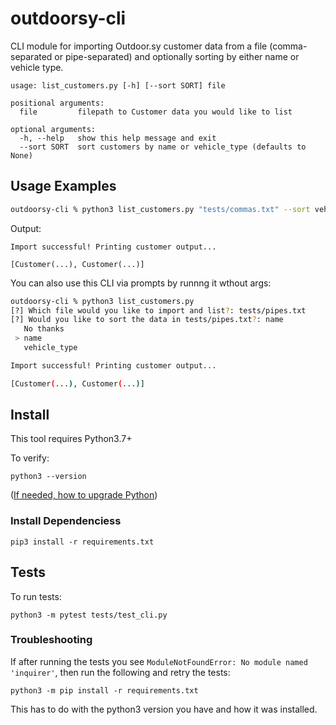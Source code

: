 # outdoorsy-cli

CLI module for importing Outdoor.sy customer data from a file (comma-separated or pipe-separated) and optionally sorting by either name or vehicle type.

```
usage: list_customers.py [-h] [--sort SORT] file

positional arguments:
  file         filepath to Customer data you would like to list

optional arguments:
  -h, --help   show this help message and exit
  --sort SORT  sort customers by name or vehicle_type (defaults to None)
```

## Usage Examples
```bash
outdoorsy-cli % python3 list_customers.py "tests/commas.txt" --sort vehicle_type
```

Output:
```
Import successful! Printing customer output...

[Customer(...), Customer(...)]
```

You can also use this CLI via prompts by runnng it wthout args:
```bash
outdoorsy-cli % python3 list_customers.py                                      
[?] Which file would you like to import and list?: tests/pipes.txt
[?] Would you like to sort the data in tests/pipes.txt?: name
   No thanks
 > name
   vehicle_type

Import successful! Printing customer output...

[Customer(...), Customer(...)]
```


## Install

This tool requires Python3.7+

To verify:
```
python3 --version
```

([If needed, how to upgrade Python](https://phoenixnap.com/kb/upgrade-python))


### Install Dependenciess
```
pip3 install -r requirements.txt
```

## Tests

To run tests:
```
python3 -m pytest tests/test_cli.py
```

### Troubleshooting
If after running the tests you see `ModuleNotFoundError: No module named 'inquirer'`, then run the following and retry the tests:
```
python3 -m pip install -r requirements.txt
```
This has to do with the python3 version you have and how it was installed.


